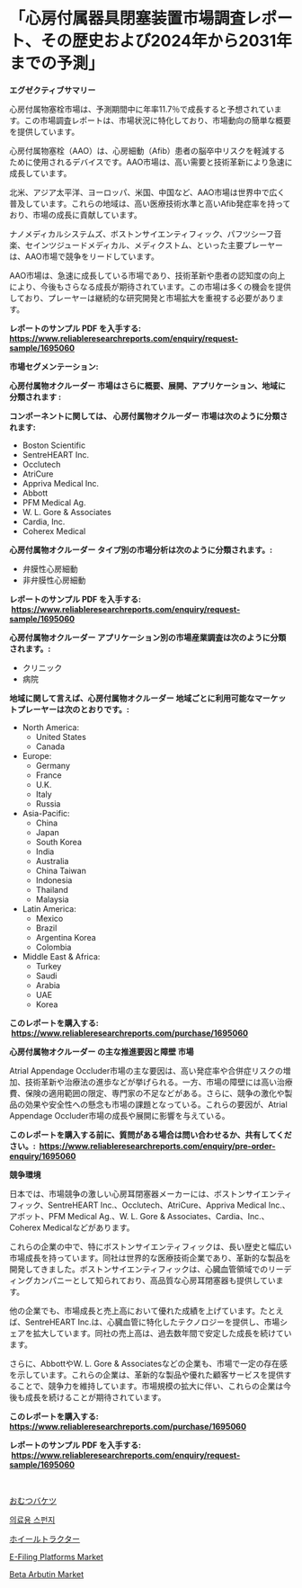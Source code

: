 <p><h1>「心房付属器具閉塞装置市場調査レポート、その歴史および2024年から2031年までの予測」</h1></p><p><strong>エグゼクティブサマリー</strong></p>
<p><p>心房付属物塞栓市場は、予測期間中に年率11.7％で成長すると予想されています。この市場調査レポートは、市場状況に特化しており、市場動向の簡単な概要を提供しています。</p><p>心房付属物塞栓（AAO）は、心房細動（Afib）患者の脳卒中リスクを軽減するために使用されるデバイスです。AAO市場は、高い需要と技術革新により急速に成長しています。</p><p>北米、アジア太平洋、ヨーロッパ、米国、中国など、AAO市場は世界中で広く普及しています。これらの地域は、高い医療技術水準と高いAfib発症率を持っており、市場の成長に貢献しています。</p><p>ナノメディカルシステムズ、ボストンサイエンティフィック、パフツシーフ音楽、セインツジュードメディカル、メディクストム、といった主要プレーヤーは、AAO市場で競争をリードしています。</p><p>AAO市場は、急速に成長している市場であり、技術革新や患者の認知度の向上により、今後もさらなる成長が期待されています。この市場は多くの機会を提供しており、プレーヤーは継続的な研究開発と市場拡大を重視する必要があります。</p></p>
<p><strong>レポートのサンプル PDF を入手する: <a href="https://www.reliableresearchreports.com/enquiry/request-sample/1695060">https://www.reliableresearchreports.com/enquiry/request-sample/1695060</a></strong></p>
<p><strong>市場セグメンテーション:</strong></p>
<p><strong> 心房付属物オクルーダー 市場はさらに概要、展開、アプリケーション、地域に分類されます :</strong></p>
<p><strong>コンポーネントに関しては、 心房付属物オクルーダー 市場は次のように分類されます: &nbsp;</strong></p>
<p><ul><li>Boston Scientific</li><li>SentreHEART Inc.</li><li>Occlutech</li><li>AtriCure</li><li>Appriva Medical Inc.</li><li>Abbott</li><li>PFM Medical Ag.</li><li>W. L. Gore & Associates</li><li>Cardia, Inc.</li><li>Coherex Medical</li></ul></p>
<p><strong> 心房付属物オクルーダー タイプ別の市場分析は次のように分類されます。:</strong></p>
<p><ul><li>弁膜性心房細動</li><li>非弁膜性心房細動</li></ul></p>
<p><strong>レポートのサンプル PDF を入手する: &nbsp;<a href="https://www.reliableresearchreports.com/enquiry/request-sample/1695060">https://www.reliableresearchreports.com/enquiry/request-sample/1695060</a></strong></p>
<p><strong> 心房付属物オクルーダー アプリケーション別の市場産業調査は次のように分類されます。:</strong></p>
<p><ul><li>クリニック</li><li>病院</li></ul></p>
<p><strong>地域に関して言えば、心房付属物オクルーダー 地域ごとに利用可能なマーケットプレーヤーは次のとおりです。:</strong></p>
<p><ul>
    <li>
        North America:
        <ul>
            <li>United States</li>
            <li>Canada</li>
        </ul>
    </li>
    <li>
        Europe:
        <ul>
            <li>Germany</li>
            <li>France</li>
            <li>U.K.</li>
            <li>Italy</li>
            <li>Russia</li>
        </ul>
    </li>
    <li>
        Asia-Pacific:
        <ul>
            <li>China</li>
            <li>Japan</li>
            <li>South Korea</li>
            <li>India</li>
            <li>Australia</li>
            <li>China Taiwan</li>
            <li>Indonesia</li>
            <li>Thailand</li>
            <li>Malaysia</li>
        </ul>
    </li>
    <li>
        Latin America:
        <ul>
            <li>Mexico</li>
            <li>Brazil</li>
            <li>Argentina Korea</li>
            <li>Colombia</li>
        </ul>
    </li>
    <li>
        Middle East & Africa:
        <ul>
            <li>Turkey</li>
            <li>Saudi</li>
            <li>Arabia</li>
            <li>UAE</li>
            <li>Korea</li>
        </ul>
    </li>
    </ul></p>
<p><strong>このレポートを購入する: &nbsp;<a href="https://www.reliableresearchreports.com/purchase/1695060">https://www.reliableresearchreports.com/purchase/1695060</a></strong></p>
<p><strong>心房付属物オクルーダー の主な推進要因と障壁 市場</strong></p>
<p><p>Atrial Appendage Occluder市場の主な要因は、高い発症率や合併症リスクの増加、技術革新や治療法の進歩などが挙げられる。一方、市場の障壁には高い治療費、保険の適用範囲の限定、専門家の不足などがある。さらに、競争の激化や製品の効果や安全性への懸念も市場の課題となっている。これらの要因が、Atrial Appendage Occluder市場の成長や展開に影響を与えている。</p></p>
<p><strong>このレポートを購入する前に、質問がある場合は問い合わせるか、共有してください。:&nbsp; <a href="https://www.reliableresearchreports.com/enquiry/pre-order-enquiry/1695060">https://www.reliableresearchreports.com/enquiry/pre-order-enquiry/1695060</a></strong></p>
<p><strong>競争環境</strong></p>
<p><p>日本では、市場競争の激しい心房耳閉塞器メーカーには、ボストンサイエンティフィック、SentreHEART Inc.、Occlutech、AtriCure、Appriva Medical Inc.、アボット、PFM Medical Ag.、W. L. Gore & Associates、Cardia、Inc.、Coherex Medicalなどがあります。</p><p>これらの企業の中で、特にボストンサイエンティフィックは、長い歴史と幅広い市場成長を持っています。同社は世界的な医療技術企業であり、革新的な製品を開発してきました。ボストンサイエンティフィックは、心臓血管領域でのリーディングカンパニーとして知られており、高品質な心房耳閉塞器も提供しています。</p><p>他の企業でも、市場成長と売上高において優れた成績を上げています。たとえば、SentreHEART Inc.は、心臓血管に特化したテクノロジーを提供し、市場シェアを拡大しています。同社の売上高は、過去数年間で安定した成長を続けています。</p><p>さらに、AbbottやW. L. Gore & Associatesなどの企業も、市場で一定の存在感を示しています。これらの企業は、革新的な製品や優れた顧客サービスを提供することで、競争力を維持しています。市場規模の拡大に伴い、これらの企業は今後も成長を続けることが期待されています。</p></p>
<p><strong>このレポートを購入する: &nbsp; <a href="https://www.reliableresearchreports.com/purchase/1695060">https://www.reliableresearchreports.com/purchase/1695060</a></strong></p>
<p><strong>レポートのサンプル PDF を入手する: &nbsp;<a href="https://www.reliableresearchreports.com/enquiry/request-sample/1695060">https://www.reliableresearchreports.com/enquiry/request-sample/1695060</a></strong><strong></strong></p>
<p>&nbsp;</p>
<p><p><a href="https://medium.com/@mares423/%E3%81%8A%E3%82%80%E3%81%A4%E3%83%9A%E3%83%BC%E3%83%AB%E3%81%AE%E5%B8%82%E5%A0%B4%E8%A6%8F%E6%A8%A1%E3%81%A8%E5%B8%82%E5%A0%B4%E5%8B%95%E5%90%91-%E5%AE%8C%E5%85%A8%E3%81%AA%E6%A5%AD%E7%95%8C%E6%A6%82%E8%A6%81-2024%E5%B9%B4%E3%81%8B%E3%82%892031%E5%B9%B4%E3%81%BE%E3%81%A7-00176c3bde50">おむつバケツ</a></p><p><a href="https://medium.com/@conradkirrlin76575/%EC%9D%98%EB%A3%8C-%EC%8A%A4%ED%8E%80%EC%A7%80-%EC%8B%9C%EC%9E%A5-%EA%B7%9C%EB%AA%A8-cagr-%ED%8A%B8%EB%A0%8C%EB%93%9C-2024-2030-2d8972bb85a7">의료용 스펀지</a></p><p><a href="https://github.com/mohamedbakry57/Market-Research-Report-List-2/blob/main/2578404192997.md">ホイールトラクター</a></p><p><a href="https://issuu.com/reportprime-2/docs/e-filing-platforms-market-size-2030.pptx">E-Filing Platforms Market</a></p><p><a href="https://github.com/vimar16th/Market-Research-Report-List-3/blob/main/beta-arbutin-market.md">Beta Arbutin Market</a></p></p>